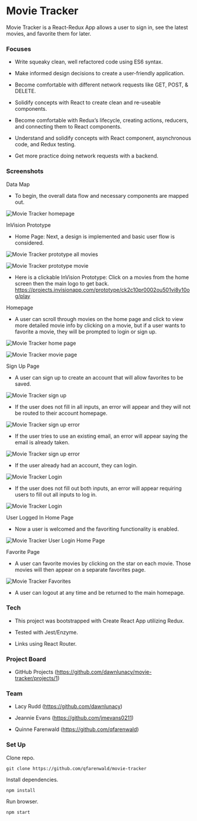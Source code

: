 # Movie Tracker

Movie Tracker is a React-Redux App allows a user to sign in, see the latest movies, and favorite them for later.

### Focuses

- Write squeaky clean, well refactored code using ES6 syntax.

- Make informed design decisions to create a user-friendly application.

- Become comfortable with different network requests like GET, POST, & DELETE.

- Solidify concepts with React to create clean and re-useable components.

- Become comfortable with Redux’s lifecycle, creating actions, reducers, and connecting them to React components.

- Understand and solidify concepts with React component, asynchronous code, and Redux testing.

- Get more practice doing network requests with a backend.

### Screenshots
Data Map
- To begin, the overall data flow and necessary components are mapped out.

![Movie Tracker homepage](src/images/MovieTracker_data-map.png)

InVision Prototype
- Home Page: Next, a design is implemented and basic user flow is considered.

![Movie Tracker prototype all movies](src/images/MovieTracker_protoype_all-movies.png)

![Movie Tracker prototype movie](src/images/MovieTracker_prototype_movie.png)

- Here is a clickable InVision Prototype: Click on a movies from the home screen then the main logo to get back.
https://projects.invisionapp.com/prototype/ck2c10pr0002ou501vi8y10og/play

Homepage
- A user can scroll through movies on the home page and click to view more detailed movie info by clicking on a movie, but if a user wants to favorite a movie, they will be prompted to login or sign up.

![Movie Tracker home page](src/images/MovieTracker_home_not-logged-in.png)

![Movie Tracker movie page](src/images/MovieTracker_movie.png)

Sign Up Page
- A user can sign up to create an account that will allow favorites to be saved.

![Movie Tracker sign up](src/images/MovieTracker_signup.png)

- If the user does not fill in all inputs, an error will appear and they will not be routed to their account homepage.

![Movie Tracker sign up error](src/images/MovieTracker_signup-error.png)

- If the user tries to use an existing email, an error will appear saying the email is already taken.

![Movie Tracker sign up error](src/images/MovieTracker_signup-error-2.png)

- If the user already had an account, they can login.

![Movie Tracker Login](src/images/MovieTracker_login.png)

- If the user does not fill out both inputs, an error will appear requiring users to fill out all inputs to log in.

![Movie Tracker Login](src/images/MovieTracker_login-error.png)

User Logged In Home Page
- Now a user is welcomed and the favoriting functionality is enabled.

![Movie Tracker User Login Home Page](src/images/MovieTracker_home-logged-in.png)

Favorite Page
- A user can favorite movies by clicking on the star on each movie. Those movies will then appear on a separate favorites page.

![Movie Tracker Favorites](src/images/MovieTracker_favorites.png)

- A user can logout at any time and be returned to the main homepage.


### Tech

- This project was bootstrapped with Create React App utilizing Redux.

- Tested with Jest/Enzyme.

- Links using React Router.


### Project Board

- GitHub Projects (https://github.com/dawnlunacy/movie-tracker/projects/1)


### Team

- Lacy Rudd (https://github.com/dawnlunacy)

- Jeannie Evans (https://github.com/jmevans0211)

- Quinne Farenwald (https://github.com/qfarenwald)


### Set Up

Clone repo.
```
git clone https://github.com/qfarenwald/movie-tracker
```
Install dependencies.
```
npm install
```
Run browser.
```
npm start
```
